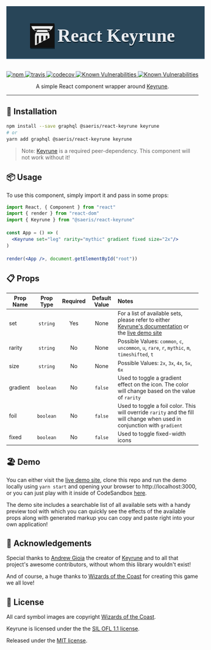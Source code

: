 <h1 style="
  display: flex;
  justify-content: center;
  align-items: center;
  width: 100%;
  height: 120px;
  padding-top: 16px;
  padding-right: 16px;
  border-bottom: 2px solid #335972;
  background-color: #284558;
  color: #e8ebef;
  font-size: 48px;
  font-family: 'Beleren';
  text-shadow: 1px 3px  #112430;
  @font-face {
    font-family: 'Beleren';
    src: url('/demo/public/beleren/BELEREN-BOLD.eot');
    src:
      url('/demo/public/beleren/BELEREN-BOLD.eot?#iefix') format('embedded-opentype'),
      url('/demo/public/beleren/BELEREN-BOLD.ttf') format('ttf'),
      url('/demo/public/beleren/BELEREN-BOLD.svg?Beleren-Bold') format('svg');
  }
">
  <img src="/demo/public/favicon.svg" style="
    width: 64px;
    filter: invert(.93) hue-rotate(214deg) saturate(0.2) drop-shadow(1px 3px #112430);
    margin-right: 8px;
    padding-top: 2px;
  "/>
  React Keyrune
</h1>
<p align="center">
  <a href="https://www.npmjs.org/package/@saeris/react-keyrune">
    <img src="https://img.shields.io/npm/v/@saeris/react-keyrune.svg?style=flat" alt="npm">
  </a>
  <a href="https://travis-ci.org/Saeris/react-keyrune">
    <img src="https://travis-ci.org/Saeris/react-keyrune.svg?branch=master" alt="travis">
  </a>
  <a href="https://codecov.io/gh/Saeris/react-keyrune">
    <img src="https://codecov.io/gh/Saeris/react-keyrune/branch/master/graph/badge.svg" alt="codecov"/>
  </a>
  <a href="https://snyk.io/test/github/Saeris/react-keyrune?targetFile=package.json">
    <img src="https://snyk.io/test/github/Saeris/react-keyrune/badge.svg?targetFile=package.json" alt="Known Vulnerabilities">
  </a>
  <a href="https://greenkeeper.io/">
    <img src="https://badges.greenkeeper.io/Saeris/react-keyrune.svg" alt="Known Vulnerabilities" alt="greenkeeper">
  </a>
</p>
<p align="center">A simple React component wrapper around <a href="https://github.com/andrewgioia/Keyrune">Keyrune</a>.</p>

---

## 🔧 Installation

```bash
npm install --save graphql @saeris/react-keyrune keyrune
# or
yarn add graphql @saeris/react-keyrune keyrune
```

> Note: [Keyrune](https://github.com/andrewgioia/Keyrune) is a required peer-dependency. This component will not work without it!

## 📦 Usage

To use this component, simply import it and pass in some props:

```jsx
import React, { Component } from "react"
import { render } from "react-dom"
import { Keyrune } from "@saeris/react-keyrune"

const App = () => (
  <Keyrune set="leg" rarity="mythic" gradient fixed size="2x"/>
)

render(<App />, document.getElementById("root"))
```

## 📋 Props

Prop Name | Prop Type | Required | Default Value | Notes
----------|:---------:|:--------:|:-------------:|:-----
set       | `string`  | Yes      | None          | For a list of available sets, please refer to either [Keyrune's documentation](https://andrewgioia.github.io/Keyrune/icons.html) or the [live demo site](https://react-keyrune.saeris.io)
rarity     | `string`  | No       | None          | Possible Values: `common`, `c`, `uncommon`, `u`, `rare`, `r`, `mythic`, `m`, `timeshifted`, `t`
size      | `string`  | No       | None          | Possible Values: `2x`, `3x`, `4x`, `5x`, `6x`
gradient  | `boolean` | No       | `false`       | Used to toggle a gradient effect on the icon. The color will change based on the value of `rarity`
foil      | `boolean` | No       | `false`       | Used to toggle a foil color. This will override `rarity` and the fill will change when used in conjunction with `gradient`
fixed     | `boolean` | No       | `false`       | Used to toggle fixed-width icons


## 🏖️ Demo

You can either visit the [live demo site](https://react-keyrune.saeris.io), clone this repo and run the demo locally using `yarn start` and opening your browser to http://localhost:3000, or you can just play with it inside of CodeSandbox [here](https://codesandbox.io/s/github/Saeris/react-keyrune/tree/master/demo).

The demo site includes a searchable list of all available sets with a handy preview tool with which you can quickly see the effects of the available props along with generated markup you can copy and paste right into your own application!

## 📣 Acknowledgements

Special thanks to [Andrew Gioia](https://github.com/andrewgioia) the creator of [Keyrune](https://github.com/andrewgioia/Keyrune) and to all that project's awesome contributors, without whom this library wouldn't exist!

And of course, a huge thanks to [Wizards of the Coast](http://magicthegathering.com) for creating this game we all love!

## 🥂 License

All card symbol images are copyright [Wizards of the Coast](http://magicthegathering.com).

Keyrune is licensed under the the [SIL OFL 1.1 license](http://scripts.sil.org/OFL).

Released under the [MIT license](https://github.com/Saeris/graphql-scalars/blob/master/LICENSE.md).
